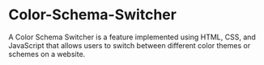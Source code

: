 # Color-Schema-Switcher
 A Color Schema Switcher is a feature implemented using HTML, CSS, and JavaScript that allows users to switch between different color themes or schemes on a website.
